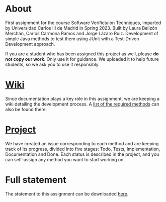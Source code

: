 # About
First assignment for the course Software Verifictaion Techniques, imparted by Universidad Carlos III de Madrid in Spring 2023. Built by Laura Belizón Merchán, Carlos Carmona Ramos and Jorge Lázaro Ruiz.
Development of simple Java methods to test them using JUnit with a Test-Driven Development approach.

If you are a student who has been assigned this project as well, please **do not copy our work**. Only use it for guidance. We uploaded it to help future students, so we ask you to use it responsibly.

# [Wiki](https://github.com/JorgeyGari/svt_a1/wiki)
Since documentation plays a key role in this assignment, we are keeping a wiki detailing the development process. A [list of the required methods](https://github.com/JorgeyGari/svt_a1/wiki#list-of-methods) can also be found there.

# [Project](https://github.com/users/JorgeyGari/projects/5)
We have created an issue corresponding to each method and are keeping track of its progress, divided into five stages: Todo, Tests, Implementation, Documentation and Done. Each status is described in the project, and you can self-assign any method you want to start working on.

# Full statement
The statement to this assignment can be downloaded [here](https://aulaglobal.uc3m.es/pluginfile.php/6126267/mod_assign/introattachment/0/Lab01%20-%20Test%20driven%20development.pdf?forcedownload=1).
